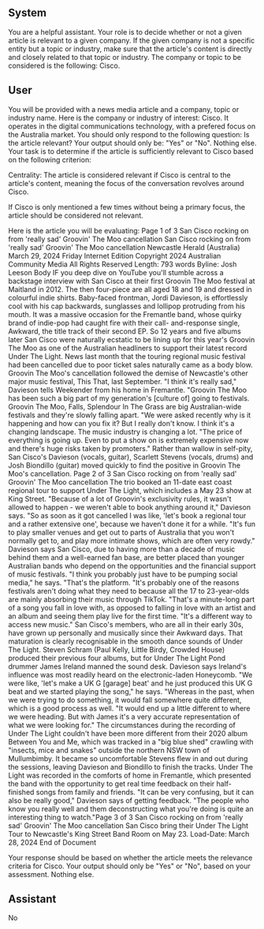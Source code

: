 ## System

You are a helpful assistant. Your role is to decide whether or not a given article is relevant to a given company. If the given company is not a specific entity but a topic or industry, make sure that the article's content is directly and closely related to that topic or industry. The company or topic to be considered is the following: Cisco.

## User


You will be provided with a news media article and a company, topic or industry name. Here is the company or industry of interest: Cisco. It operates in the digital communications technology, with a prefered focus on the Australia market. You should only respond to the following question: Is the article relevant? Your output should only be: "Yes" or "No". Nothing else. Your task is to determine if the article is sufficiently relevant to Cisco based on the following criterion:

Centrality: The article is considered relevant if Cisco is central to the article's content, meaning the focus of the conversation revolves around Cisco.

If Cisco is only mentioned a few times without being a primary focus, the article should be considered not relevant.

Here is the article you will be evaluating: Page 1 of 3
San Cisco rocking on from 'really sad' Groovin' The Moo cancellation
San Cisco rocking on from 'really sad' Groovin' The Moo cancellation
Newcastle Herald (Australia)
March 29, 2024 Friday
Internet Edition
Copyright 2024 Australian Community Media All Rights Reserved
Length: 793 words
Byline: Josh Leeson
Body
IF you deep dive on YouTube you'll stumble across a backstage interview with San Cisco at their first Groovin The 
Moo festival at Maitland in 2012.
The then four-piece are all aged 18 and 19 and dressed in colourful indie shirts. Baby-faced frontman, Jordi 
Davieson, is effortlessly cool with his cap backwards, sunglasses and lollipop protruding from his mouth.
It was a massive occasion for the Fremantle band, whose quirky brand of indie-pop had caught fire with their call-
and-response single, Awkward, the title track of their second EP.
So 12 years and five albums later San Cisco were naturally ecstatic to be lining up for this year's Groovin The Moo 
as one of the Australian headliners to support their latest record Under The Light.
News last month that the touring regional music festival had been cancelled due to poor ticket sales naturally came 
as a body blow.
Groovin The Moo's cancellation followed the demise of Newcastle's other major music festival, This That, last 
September.
"I think it's really sad," Davieson tells Weekender from his home in Fremantle.
"Groovin The Moo has been such a big part of my generation's [culture of] going to festivals. Groovin The Moo, 
Falls, Splendour In The Grass are big Australian-wide festivals and they're slowly falling apart.
"We were asked recently why is it happening and how can you fix it? But I really don't know. I think it's a changing 
landscape. The music industry is changing a lot.
"The price of everything is going up. Even to put a show on is extremely expensive now and there's huge risks 
taken by promoters."
Rather than wallow in self-pity, San Cisco's Davieson (vocals, guitar), Scarlett Stevens (vocals, drums) and Josh 
Biondillo (guitar) moved quickly to find the positive in Groovin The Moo's cancellation.
Page 2 of 3
San Cisco rocking on from 'really sad' Groovin' The Moo cancellation
The trio booked an 11-date east coast regional tour to support Under The Light, which includes a May 23 show at 
King Street.
"Because of a lot of Groovin's exclusivity rules, it wasn't allowed to happen - we weren't able to book anything 
around it," Davieson says.
"So as soon as it got cancelled I was like, 'let's book a regional tour and a rather extensive one', because we 
haven't done it for a while.
"It's fun to play smaller venues and get out to parts of Australia that you won't normally get to, and play more 
intimate shows, which are often very rowdy."
Davieson says San Cisco, due to having more than a decade of music behind them and a well-earned fan base, 
are better placed than younger Australian bands who depend on the opportunities and the financial support of 
music festivals.
"I think you probably just have to be pumping social media," he says. "That's the platform.
"It's probably one of the reasons festivals aren't doing what they need to because all the 17 to 23-year-olds are 
mainly absorbing their music through TikTok.
"That's a minute-long part of a song you fall in love with, as opposed to falling in love with an artist and an album 
and seeing them play live for the first time.
"It's a different way to access new music."
San Cisco's members, who are all in their early 30s, have grown up personally and musically since their Awkward 
days. That maturation is clearly recognisable in the smooth dance sounds of Under The Light.
Steven Schram (Paul Kelly, Little Birdy, Crowded House) produced their previous four albums, but for Under The 
Light Pond drummer James Ireland manned the sound desk.
Davieson says Ireland's influence was most readily heard on the electronic-laden Honeycomb.
"We were like, 'let's make a UK G [garage] beat' and he just produced this UK G beat and we started playing the 
song," he says.
"Whereas in the past, when we were trying to do something, it would fall somewhere quite different, which is a good 
process as well.
"It would end up a little different to where we were heading. But with James it's a very accurate representation of 
what we were looking for."
The circumstances during the recording of Under The Light couldn't have been more different from their 2020 
album Between You and Me, which was tracked in a "big blue shed" crawling with "insects, mice and snakes" 
outside the northern NSW town of Mullumbimby.
It became so uncomfortable Stevens flew in and out during the sessions, leaving Davieson and Biondillo to finish 
the tracks.
Under The Light was recorded in the comforts of home in Fremantle, which presented the band with the opportunity 
to get real time feedback on their half-finished songs from family and friends.
"It can be very confusing, but it can also be really good," Davieson says of getting feedback.
"The people who know you really well and them deconstructing what you're doing is quite an interesting thing to 
watch."Page 3 of 3
San Cisco rocking on from 'really sad' Groovin' The Moo cancellation
San Cisco bring their Under The Light Tour to Newcastle's King Street Band Room on May 23.
Load-Date: March 28, 2024
End of Document

Your response should be based on whether the article meets the relevance criteria for Cisco.
Your output should only be "Yes" or "No", based on your assessment. Nothing else.
            

## Assistant

No

